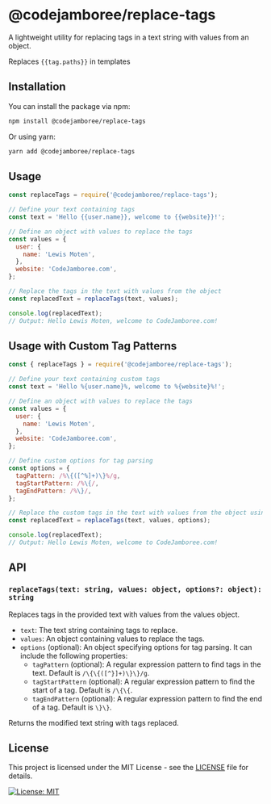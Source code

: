 # @codejamboree/replace-tags

A lightweight utility for replacing tags in a text string with values from an object.

Replaces `{{tag.paths}}` in templates

## Installation

You can install the package via npm:

```bash
npm install @codejamboree/replace-tags
```

Or using yarn:
```bash
yarn add @codejamboree/replace-tags
```

## Usage

```js
const replaceTags = require('@codejamboree/replace-tags');

// Define your text containing tags
const text = 'Hello {{user.name}}, welcome to {{website}}!';

// Define an object with values to replace the tags
const values = {
  user: {
    name: 'Lewis Moten',
  },
  website: 'CodeJamboree.com',
};

// Replace the tags in the text with values from the object
const replacedText = replaceTags(text, values);

console.log(replacedText);
// Output: Hello Lewis Moten, welcome to CodeJamboree.com!

```

## Usage with Custom Tag Patterns
```js
const { replaceTags } = require('@codejamboree/replace-tags');

// Define your text containing custom tags
const text = 'Hello %{user.name}%, welcome to %{website}%!';

// Define an object with values to replace the tags
const values = {
  user: {
    name: 'Lewis Moten',
  },
  website: 'CodeJamboree.com',
};

// Define custom options for tag parsing
const options = {
  tagPattern: /%\{([^%]+)\}%/g,
  tagStartPattern: /%\{/,
  tagEndPattern: /%\}/,
};

// Replace the custom tags in the text with values from the object using custom options
const replacedText = replaceTags(text, values, options);

console.log(replacedText);
// Output: Hello Lewis Moten, welcome to CodeJamboree.com!
```

## API

### `replaceTags(text: string, values: object, options?: object): string`

Replaces tags in the provided text with values from the values object.

- `text`: The text string containing tags to replace.
- `values`: An object containing values to replace the tags.
- `options` (optional): An object specifying options for tag parsing. It can include the following properties:
  - `tagPattern` (optional): A regular expression pattern to find tags in the text. Default is `/\{\{([^}]+)\}\}/g`.
  - `tagStartPattern` (optional): A regular expression pattern to find the start of a tag. Default is `/\{\{`.
  - `tagEndPattern` (optional): A regular expression pattern to find the end of a tag. Default is `\}\}`.

Returns the modified text string with tags replaced.

## License

This project is licensed under the MIT License - see the [LICENSE](LICENSE.md) file for details.

[![License: MIT](https://img.shields.io/badge/License-MIT-yellow.svg)](LICENSE.md)

